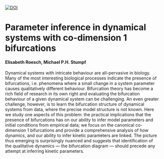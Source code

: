 [![DOI](https://zenodo.org/badge/DOI/10.5281/zenodo.3403454.svg)](https://doi.org/10.5281/zenodo.3403454)

<h1>Parameter inference in dynamical systems with co-dimension 1 bifurcations</h1>
<h4>Elisabeth Roesch,  Michael P.H. Stumpf</h4>

Dynamical systems with intricate behaviour are all-pervasive in biology. Many of the most interesting biological processes indicate the presence of bifurcations, i.e. phenomena where a small change in a system parameter causes qualitatively different behaviour. Bifurcation theory has become a rich field of research in its own right and evaluating the bifurcation behaviour of a given dynamical system can be challenging. An even greater challenge, however, is to learn the bifurcation structure of dynamical systems from data, where the precise model structure is not known. Here we study one aspects of this problem: the practical implications that the presence of bifurcations has on our ability to infer model parameters and initial conditions from empirical data; we focus on the canonical co-dimension 1 bifurcations and provide a comprehensive analysis of how dynamics, and our ability to infer kinetic parameters are linked. The picture thus emerging is surprisingly nuanced and suggests that identification of the qualitative dynamics — the bifurcation diagram — should precede any attempt at inferring kinetic parameters.
